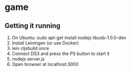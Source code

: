 # game

## Getting it running

1. On Ubuntu: sudo apt-get install nodejs libusb-1.0.0-dev 
2. Install Leiningen (or use Docker)
3. lein cljsbuild once 
4. Connect DS3 and press the PS button to start it
5. nodejs server.js
6. Open browser at localhost:3000



